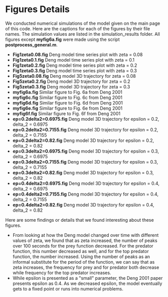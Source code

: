 # Figures Details
We conducted numerical simulations of the model given on the main page of this code. Here are the captions for each of the figures by their file names. The simulation values are listed in the simulation_results folder.
All figures except **myfig6a.fig** were made using the script **postprocess_general.m**.
- **Fig1zeta0.08.fig** Deng model time series plot with zeta = 0.08
- **Fig1zeta0.1.fig** Deng model time series plot with zeta = 0.1
- **Fig1zeta0.2.fig** Deng model time series plot with zeta = 0.2
- **Fig1zeta0.3.fig** Deng model time series plot with zeta = 0.3
- **Fig5zeta0.08.fig** Deng model 3D trajectory for zeta = 0.08
- **Fig5zeta0.2.fig** Deng model 3D trajectory for zeta = 0.2
- **Fig5zeta0.3.fig** Deng model 3D trajectory for zeta = 0.3
- **myfig6a.fig** Similar figure to Fig. 6a from Deng 2001
- **myfig6c.fig** Similar figure to Fig. 6c from Deng 2001
- **myfig6d.fig** Similar figure to Fig. 6d from Deng 2001
- **myfig6e.fig** Similar figure to Fig. 6e from Deng 2001
- **myfig6f.fig** Similar figure to Fig. 6f from Deng 2001
- **ep=0.2delta2=0.6975.fig** Deng model 3D trajectory for epsilon = 0.2, delta_2 = 0.6975
- **ep=0.2delta2=0.7155.fig** Deng model 3D trajectory for epsilon = 0.2, delta_2 = 0.7155
- **ep=0.2delta2=0.82.fig**   Deng model 3D trajectory for epsilon = 0.2, delta_2 = 0.82
- **ep=0.3delta2=0.6975.fig** Deng model 3D trajectory for epsilon = 0.3, delta_2 = 0.6975
- **ep=0.3delta2=0.7155.fig** Deng model 3D trajectory for epsilon = 0.3, delta_2 = 0.7155
- **ep=0.3delta2=0.82.fig**   Deng model 3D trajectory for epsilon = 0.3, delta_2 = 0.82
- **ep=0.4delta2=0.6975.fig** Deng model 3D trajectory for epsilon = 0.4, delta_2 = 0.6975
- **ep=0.4delta2=0.7155.fig** Deng model 3D trajectory for epsilon = 0.4, delta_2 = 0.7155
- **ep=0.4delta2=0.82.fig**   Deng model 3D trajectory for epsilon = 0.4, delta_2 = 0.82


Here are some findings or details that we found interesting about these figures.
- From looking at how the Deng model changed over time with different values of zeta, we found that as zeta increased, the number of peaks over 100 seconds for the prey function decreased. For the predator function, this number decreased as well, and for the top predator function, the number increased. Using the number of peaks as an informal substitute for the period of the function, we can say that as zeta increases, the frequency for prey and for predator both decrease while frequency for the top predator increases.
- While epsilon is presented as a "small" parameter, the Deng 2001 paper presents epsilon as 0.4. As we decreased epsilon, the model eventually gets to a fixed point or runs into numerical problems.
